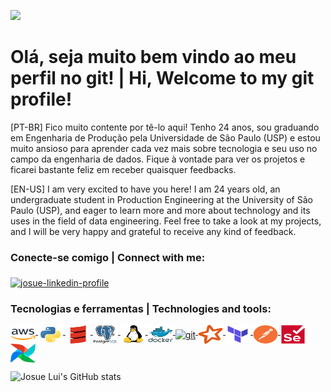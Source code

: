 ![](https://komarev.com/ghpvc/?username=JosueJNLui&color=blue)

# Olá, seja muito bem vindo ao meu perfil no git! | Hi, Welcome to my git profile!

[PT-BR] Fico muito contente por tê-lo aqui! Tenho 24 anos, sou graduando em Engenharia de Produção pela Universidade de São Paulo (USP) e estou muito ansioso para aprender cada vez mais sobre tecnologia e seu uso no campo da engenharia de dados. Fique à vontade para ver os projetos e ficarei bastante feliz em receber quaisquer feedbacks.

[EN-US] I am very excited to have you here! I am 24 years old, an undergraduate student in Production Engineering at the University of São Paulo (USP), and eager to learn more and more about technology and its uses in the field of data engineering. Feel free to take a look at my projects, and I will be very happy and grateful to receive any kind of feedback.

<h3 align="left" class="heading-element" dir="auto">Conecte-se comigo | Connect with me:</h3>

<a href="https://www.linkedin.com/in/josu%C3%A9-lui/" title="LinkedIn">
    <img align="middle" src="https://raw.githubusercontent.com/rahuldkjain/github-profile-readme-generator/master/src/images/icons/Social/linked-in-alt.svg" alt="josue-linkedin-profile" height="30" width="40" style="max-width: 100%;">
</a>
<h3 align="left" class="heading-element" dir="auto">Tecnologias e ferramentas | Technologies and tools:</h3>

<a href="https://aws.amazon.com/pt/" title="Amazon Web Services">
    <img align="middle" src="https://raw.githubusercontent.com/devicons/devicon/master/icons/amazonwebservices/amazonwebservices-original-wordmark.svg" alt="aws" height="30" width="40" style="max-width: 100%;">
</a>

<a href="https://www.python.org/" title="Python">
    <img align="middle" src="https://raw.githubusercontent.com/devicons/devicon/master/icons/python/python-original.svg" alt="python" height="30" width="40" style="max-width: 100%;">
</a>

<a href="https://www.scala-lang.org/" title="Scala">
    <img align="middle" src="https://raw.githubusercontent.com/devicons/devicon/master/icons/scala/scala-original.svg" alt="scala" height="30" width="40" style="max-width: 100%;">
</a>

<a href="https://www.postgresql.org/" title="PostgreSQL">
    <img align="middle" src="https://raw.githubusercontent.com/devicons/devicon/master/icons/postgresql/postgresql-original-wordmark.svg" alt="postgresql" height="30" width="40" style="max-width: 100%;">
</a>

<a href="https://www.linux.org/" title="Linux">
    <img align="middle" src="https://raw.githubusercontent.com/devicons/devicon/master/icons/linux/linux-original.svg" alt="linux" height="30" width="40" style="max-width: 100%;">
</a>

<a href="https://www.docker.com/" title="Docker">
    <img align="middle" src="https://raw.githubusercontent.com/devicons/devicon/master/icons/docker/docker-original-wordmark.svg" alt="docker" height="30" width="40" style="max-width: 100%;">
</a>

<a href="https://git-scm.com/" title="Git">
    <img align="middle" src="https://www.vectorlogo.zone/logos/git-scm/git-scm-icon.svg" alt="git" height="30" width="40" style="max-width: 100%;">
</a>

<a href="https://spark.apache.org/" title="Apache Spark">
    <img align="middle" src="https://github.com/devicons/devicon/blob/master/icons/apachespark/apachespark-original.svg" alt="apache-spark" height="30" width="40" style="max-width: 100%;">
</a>

<a href="https://www.terraform.io/" title="Terraform">
    <img align="middle" src="https://github.com/devicons/devicon/blob/master/icons/terraform/terraform-original.svg" alt="terraform" height="30" width="40" style="max-width: 100%;">
</a>


<a href="https://www.postman.com/" title="Postman">
    <img align="middle" src="https://github.com/devicons/devicon/blob/master/icons/postman/postman-plain.svg" alt="terraform" height="30" width="40" style="max-width: 100%;">
</a>

<a href="https://www.selenium.dev/" title="Selenium">
    <img align="middle" src="https://github.com/devicons/devicon/blob/master/icons/selenium/selenium-original.svg" alt="selenium" height="30" width="40" style="max-width: 100%;">
</a>

<a href="https://airflow.apache.org/" title="Airflow">
    <img align="middle" src="https://github.com/devicons/devicon/blob/master/icons/apacheairflow/apacheairflow-original.svg" alt="airflow" height="30" width="40" style="max-width: 100%;">
</a>


![Josue Lui's GitHub stats](https://github-readme-stats.vercel.app/api?username=JosueJNLui&show_icons=true&theme=radical)

